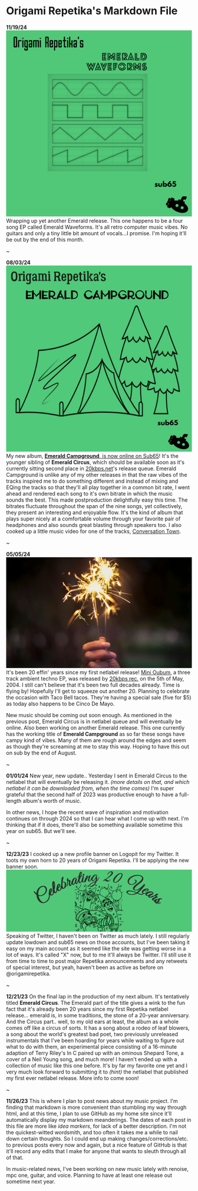 # Origami Repetika's Markdown File 
**11/19/24**
![Emerald Waveforms](https://github.com/agent220/origamirepetika/blob/main/media/emeraldwaveforms.png) 
Wrapping up yet another Emerald release. This one happens to be a four song EP called Emerald Waveforms. It's all retro computer music vibes. No guitars and only a tiny little bit amount of vocals...I promise. I'm hoping it'll be out by the end of this month. 

~

**08/03/24**
![Emerald Campground Artwork](https://github.com/agent220/origamirepetika/blob/main/media/emeraldcampground.jpg) 
My new album, [**Emerald Campground**, is now online on Sub65](https://archive.org/details/s65148)! It's the younger sibling of **Emerald Circus**, which should be available soon as it's currently sitting second place in [20kbps.net](https://20kbps.net)'s release queue. 
Emerald Campground is unlike any of my other releases in that the raw vibes of the tracks inspired me to do something different and instead of mixing and EQing the tracks so that they'll all play together in a common bit rate, I went ahead and rendered each song to it's own bitrate in which the music sounds the best. This made postproduction delightfully easy this time. The bitrates fluctuate throughout the span of the nine songs, yet collectively, they present an interesting and enjoyable flow. It's the kind of album that plays super nicely at a comfortable volume through your favorite pair of headphones and also sounds great blasting through speakers too. 
I also cooked up a little music video for one of the tracks, [Conversation Town](https://youtu.be/jhOjQ8nYVIw?si=49kDxjUbguE0htjy). 

~

**05/05/24**
![sparklers](https://github.com/agent220/origamirepetika/blob/main/media/celebratorysparklers.jpeg) 
It's been 20 effin' years since my first netlabel release! [Mini Oubum](https://archive.org/details/20k085), a three track ambient techno EP, was released by [20kbps rec.](https://20kbps.net) on the 5th of May, 2004. I still can't believe that it's been two full decades already. Time is flying by! Hopefully I'll get to squeeze out another 20. Planning to celebrate the occasion with Taco Bell tacos. They're having a special sale (five for $5) as today also happens to be Cinco De Mayo. 

New music should be coming out soon enough. As mentioned in the previous post, Emerald Circus is in netlabel queue and will eventually be online. Also been working on another Emerald release. This one currently has the working title of **Emerald Campground** as so far these songs have campy kind of vibes. Many of them are rough around the edges and seem as though they're screaming at me to stay this way. Hoping to have this out on sub by the end of August. 

~

**01/01/24**
New year, new update.. Yesterday I sent in Emerald Circus to the netlabel that will eventually be releasing it. *(more details on that, and which netlabel it can be downloaded from, when the time comes)*  I'm super grateful that the second half of 2023 was productive enough to have a full-length album's worth of music. 

In other news, I hope the recent wave of inspiration and motivation continues on through 2024 so that I can hear what I come up with next. I'm thinking that if it does, there'll also be something available sometime this year on sub65. But we'll see. 

~

**12/23/23**
I cooked up a new profile banner on Logopit for my Twitter. It toots my own horn to 20 years of Origami Repetika. I'll be applying the new banner soon.
![banner](https://github.com/agent220/origamirepetika/blob/main/media/20%20years%20Twitter%20banner.png) 
Speaking of Twitter, I haven't been on Twitter as much lately. I still regularly update lowdown and sub65 news on those accounts, but I've been taking it easy on my main account as it seemed like the site was getting worse in a lot of ways. It's called "X" now, but to me it'll always be Twitter. I'll still use it from time to time to post major Repetika announcements and any retweets of special interest, but yeah, haven't been as active as before on @origamirepetika. 

~

**12/21/23**
On the final lap in the production of my next album. It's tentatively titled **Emerald Circus**. The Emerald part of the title gives a wink to the fun fact that it's already been 20 years since my first Repetika netlabel release... emerald is, in some traditions, the stone of a 20-year anniversary. And the Circus part.. well, to my old ears at least, the album as a whole comes off like a circus of sorts. It has a song about a rodeo of leaf blowers, a song about the world's greatest bad poet, two previously unreleased instrumentals that I've been hoarding for years while waiting to figure out what to do with them, an experimental piece consisting of a 16-minute adaption of Terry Riley's In C paired up with an ominous Shepard Tone, a cover of a Neil Young song, and much more! I haven't ended up with a collection of music like this one before. It's by far my favorite one yet and I very much look forward to submitting it to *(hint)* the netlabel that published my first ever netlabel release. More info to come soon! 

~

**11/26/23** This is where I plan to post news about my music project. 
I'm finding that markdown is more convenient than stumbling my way through html, and at this time, I plan to use GitHub as my home site since it'll automatically display my markdown meanderings. The dates of each post in this file are more like *idea markers*, for lack of a better description. I'm not the quickest-witted wordsmith, and too often it takes me a while to nail down certain thoughts. So I could end up making changes/corrections/etc. to previous posts every now and again, but a nice feature of GitHub is that it'll record any edits that I make for anyone that wants to sleuth through all of that.

In music-related news, I've been working on new music lately with renoise, mpc one, guitar, and voice. Planning to have at least one release out sometime next year. 
